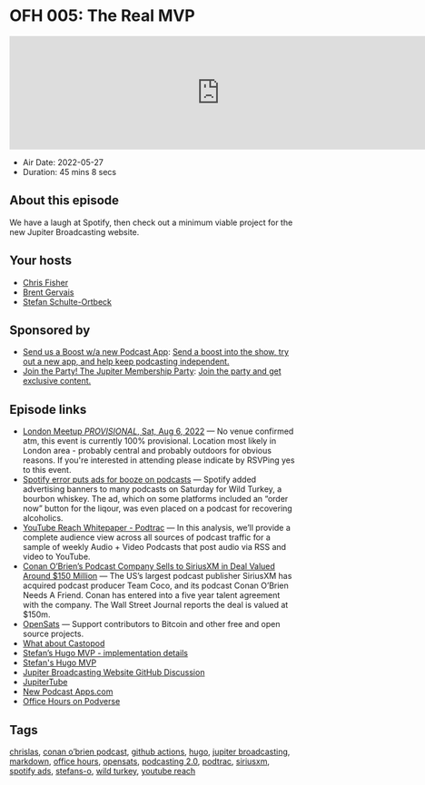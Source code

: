 # OFH 005: The Real MVP

<iframe src="https://player.fireside.fm/v2/MkcqFyfv+vObsnGcs?theme=dark" width="740" height="200" frameborder="0" scrolling="no"></iframe>

* Air Date: 2022-05-27
* Duration: 45 mins 8 secs

## About this episode

We have a laugh at Spotify, then check out a minimum viable project for the new Jupiter Broadcasting website.

## Your hosts
* [Chris Fisher](https://www.officehours.hair//hosts/chrislas)
* [Brent Gervais](https://www.officehours.hair//hosts/brentgervais)
* [Stefan Schulte-Ortbeck](https://www.officehours.hair//guests/stefan)

## Sponsored by

  * [Send us a Boost w/a new Podcast App](http://newpodcastapps.com/): [Send a boost into the show, try out a new app, and help keep podcasting independent. ](http://newpodcastapps.com/)
  * [Join the Party! The Jupiter Membership Party](https://www.jupiter.party/): [Join the party and get exclusive content. ](https://www.jupiter.party/)



## Episode links

  * [London Meetup *PROVISIONAL*, Sat, Aug 6, 2022](https://www.meetup.com/jupiterbroadcasting/events/286056077/ "London Meetup *PROVISIONAL*, Sat, Aug 6, 2022") — No venue confirmed atm, this event is currently 100% provisional. Location most likely in London area - probably central and probably outdoors for obvious reasons. If you're interested in attending please indicate by RSVPing yes to this event.
  * [Spotify error puts ads for booze on podcasts](https://podnews.net/update/spotify-booze "Spotify error puts ads for booze on podcasts") — Spotify added advertising banners to many podcasts on Saturday for Wild Turkey, a bourbon whiskey. The ad, which on some platforms included an “order now” button for the liqour, was even placed on a podcast for recovering alcoholics. 
  * [YouTube Reach Whitepaper - Podtrac](https://analytics.podtrac.com/videopodcastsyoutube "YouTube Reach Whitepaper - Podtrac") — In this analysis, we’ll provide a complete audience view across all sources of podcast traffic for a sample of weekly Audio + Video Podcasts that post audio via RSS and video to YouTube.
  * [Conan O’Brien’s Podcast Company Sells to SiriusXM in Deal Valued Around $150 Million](https://www.wsj.com/articles/conan-obriens-podcast-company-sells-to-siriusxm-in-deal-valued-around-150-million-11653306900 "Conan O’Brien’s Podcast Company Sells to SiriusXM in Deal Valued Around $150 Million") — The US’s largest podcast publisher SiriusXM has acquired podcast producer Team Coco, and its podcast Conan O’Brien Needs A Friend. Conan has entered into a five year talent agreement with the company. The Wall Street Journal reports the deal is valued at $150m.
  * [OpenSats](https://opensats.org/ "OpenSats") — Support contributors to Bitcoin and other free and open source projects.
  * [What about Castopod](https://github.com/JupiterBroadcasting/jupiterbroadcasting.com/discussions/8#discussioncomment-2806785 "What about Castopod")
  * [Stefan’s Hugo MVP - implementation details](https://github.com/JupiterBroadcasting/jupiterbroadcasting.com/discussions/8#discussioncomment-2735876 "Stefan’s Hugo MVP - implementation details")
  * [Stefan's Hugo MVP](https://jb.codefighters.net/ "Stefan's Hugo MVP")
  * [Jupiter Broadcasting Website GitHub Discussion ](https://github.com/JupiterBroadcasting/jupiterbroadcasting.com/discussions/8 "Jupiter Broadcasting Website GitHub Discussion ")
  * [JupiterTube](https://jupiter.tube/ "JupiterTube")
  * [New Podcast Apps.com](https://podcastindex.org/apps?appTypes=app&elements=Chapters%2CValue "New Podcast Apps.com")
  * [Office Hours on Podverse](https://podverse.fm/podcast/GLuztlxs0- "Office Hours on Podverse")



## Tags

[chrislas](https://www.officehours.hair//tags/chrislas), [conan o’brien podcast](https://www.officehours.hair//tags/conan%20o%E2%80%99brien%20podcast), [github actions](https://www.officehours.hair//tags/github%20actions), [hugo](https://www.officehours.hair//tags/hugo), [jupiter broadcasting](https://www.officehours.hair//tags/jupiter%20broadcasting), [markdown](https://www.officehours.hair//tags/markdown), [office hours](https://www.officehours.hair//tags/office%20hours), [opensats](https://www.officehours.hair//tags/opensats), [podcasting 2.0](https://www.officehours.hair//tags/podcasting%202.0), [podtrac](https://www.officehours.hair//tags/podtrac), [siriusxm](https://www.officehours.hair//tags/siriusxm), [spotify ads](https://www.officehours.hair//tags/spotify%20ads), [stefans-o](https://www.officehours.hair//tags/stefans-o), [wild turkey](https://www.officehours.hair//tags/wild%20turkey), [youtube reach](https://www.officehours.hair//tags/youtube%20reach)